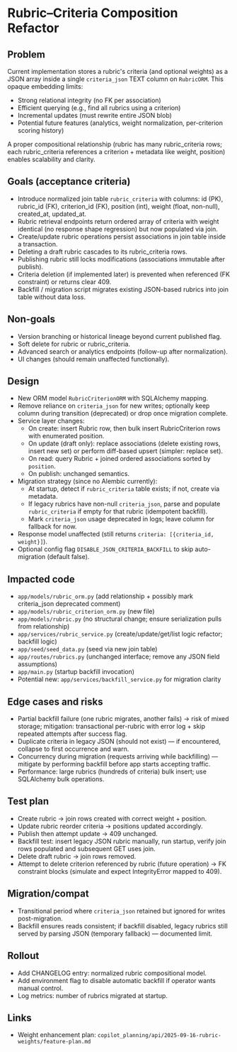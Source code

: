 # Rubric–Criteria Composition Refactor

## Problem

Current implementation stores a rubric's criteria (and optional weights) as a JSON array inside a single `criteria_json` TEXT column on `RubricORM`. This opaque embedding limits:

- Strong relational integrity (no FK per association)
- Efficient querying (e.g., find all rubrics using a criterion)
- Incremental updates (must rewrite entire JSON blob)
- Potential future features (analytics, weight normalization, per-criterion scoring history)

A proper compositional relationship (rubric has many rubric_criteria rows; each rubric_criteria references a criterion + metadata like weight, position) enables scalability and clarity.

## Goals (acceptance criteria)

- Introduce normalized join table `rubric_criteria` with columns: id (PK), rubric_id (FK), criterion_id (FK), position (int), weight (float, non-null), created_at, updated_at.
- Rubric retrieval endpoints return ordered array of criteria with weight identical (no response shape regression) but now populated via join.
- Create/update rubric operations persist associations in join table inside a transaction.
- Deleting a draft rubric cascades to its rubric_criteria rows.
- Publishing rubric still locks modifications (associations immutable after publish).
- Criteria deletion (if implemented later) is prevented when referenced (FK constraint) or returns clear 409.
- Backfill / migration script migrates existing JSON-based rubrics into join table without data loss.

## Non-goals

- Version branching or historical lineage beyond current published flag.
- Soft delete for rubric or rubric_criteria.
- Advanced search or analytics endpoints (follow-up after normalization).
- UI changes (should remain unaffected functionally).

## Design

- New ORM model `RubricCriterionORM` with SQLAlchemy mapping.
- Remove reliance on `criteria_json` for new writes; optionally keep column during transition (deprecated) or drop once migration complete.
- Service layer changes:
  - On create: insert Rubric row, then bulk insert RubricCriterion rows with enumerated position.
  - On update (draft only): replace associations (delete existing rows, insert new set) or perform diff-based upsert (simpler: replace set).
  - On read: query Rubric + joined ordered associations sorted by `position`.
  - On publish: unchanged semantics.
- Migration strategy (since no Alembic currently):
  - At startup, detect if `rubric_criteria` table exists; if not, create via metadata.
  - If legacy rubrics have non-null `criteria_json`, parse and populate `rubric_criteria` if empty for that rubric (idempotent backfill).
  - Mark `criteria_json` usage deprecated in logs; leave column for fallback for now.
- Response model unaffected (still returns `criteria: [{criteria_id, weight}]`).
- Optional config flag `DISABLE_JSON_CRITERIA_BACKFILL` to skip auto-migration (default false).

## Impacted code

- `app/models/rubric_orm.py` (add relationship + possibly mark criteria_json deprecated comment)
- `app/models/rubric_criterion_orm.py` (new file)
- `app/models/rubric.py` (no structural change; ensure serialization pulls from relationship)
- `app/services/rubric_service.py` (create/update/get/list logic refactor; backfill logic)
- `app/seed/seed_data.py` (seed via new join table)
- `app/routes/rubrics.py` (unchanged interface; remove any JSON field assumptions)
- `app/main.py` (startup backfill invocation)
- Potential new: `app/services/backfill_service.py` for migration clarity

## Edge cases and risks

- Partial backfill failure (one rubric migrates, another fails) → risk of mixed storage; mitigation: transactional per-rubric with error log + skip repeated attempts after success flag.
- Duplicate criteria in legacy JSON (should not exist) — if encountered, collapse to first occurrence and warn.
- Concurrency during migration (requests arriving while backfilling) — mitigate by performing backfill before app starts accepting traffic.
- Performance: large rubrics (hundreds of criteria) bulk insert; use SQLAlchemy bulk operations.

## Test plan

- Create rubric → join rows created with correct weight + position.
- Update rubric reorder criteria → positions updated accordingly.
- Publish then attempt update → 409 unchanged.
- Backfill test: insert legacy JSON rubric manually, run startup, verify join rows populated and subsequent GET uses join.
- Delete draft rubric → join rows removed.
- Attempt to delete criterion referenced by rubric (future operation) → FK constraint blocks (simulate and expect IntegrityError mapped to 409).

## Migration/compat

- Transitional period where `criteria_json` retained but ignored for writes post-migration.
- Backfill ensures reads consistent; if backfill disabled, legacy rubrics still served by parsing JSON (temporary fallback) — documented limit.

## Rollout

- Add CHANGELOG entry: normalized rubric compositional model.
- Add environment flag to disable automatic backfill if operator wants manual control.
- Log metrics: number of rubrics migrated at startup.

## Links

- Weight enhancement plan: `copilot_planning/api/2025-09-16-rubric-weights/feature-plan.md`
